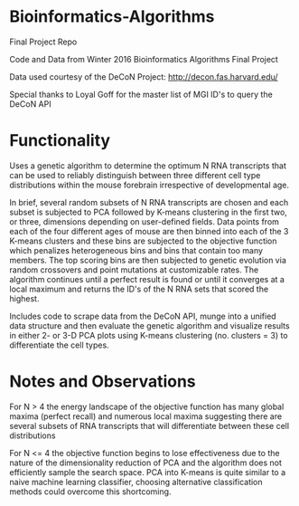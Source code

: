 # Bioinformatics-Algorithms
Final Project Repo

Code and Data from Winter 2016 Bioinformatics Algorithms Final Project

Data used courtesy of the DeCoN Project: http://decon.fas.harvard.edu/

Special thanks to Loyal Goff for the master list of MGI ID's to query the DeCoN API


# Functionality

Uses a genetic algorithm to determine the optimum N RNA transcripts that can be used to reliably distinguish between three different cell type distributions within the mouse forebrain irrespective of developmental age.

In brief, several random subsets of N RNA transcripts are chosen and each subset is subjected to PCA followed by K-means clustering in the first two, or three, dimensions depending on user-defined fields.  Data points from each of the four different ages of mouse are then binned into each of the 3 K-means clusters and these bins are subjected to the objective function which penalizes heterogeneous bins and bins that contain too many members.  The top scoring bins are then subjected to genetic evolution via random crossovers and point mutations at customizable rates. The algorithm continues until a perfect result is found or until it converges at a local maximum and returns the ID's of the N RNA sets that scored the highest.

Includes code to scrape data from the DeCoN API, munge into a unified data structure and then evaluate the genetic algorithm and visualize results in either 2- or 3-D PCA plots using K-means clustering (no. clusters = 3) to differentiate the cell types.


# Notes and Observations

For N > 4 the energy landscape of the objective function has many global maxima (perfect recall) and numerous local maxima suggesting there are several subsets of RNA transcripts that will differentiate between these cell distributions

For N <= 4 the objective function begins to lose effectiveness due to the nature of the dimensionality reduction of PCA and the algorithm does not efficiently sample the search space.  PCA into K-means is quite similar to a naive machine learning classifier, choosing alternative classification methods could overcome this shortcoming.
